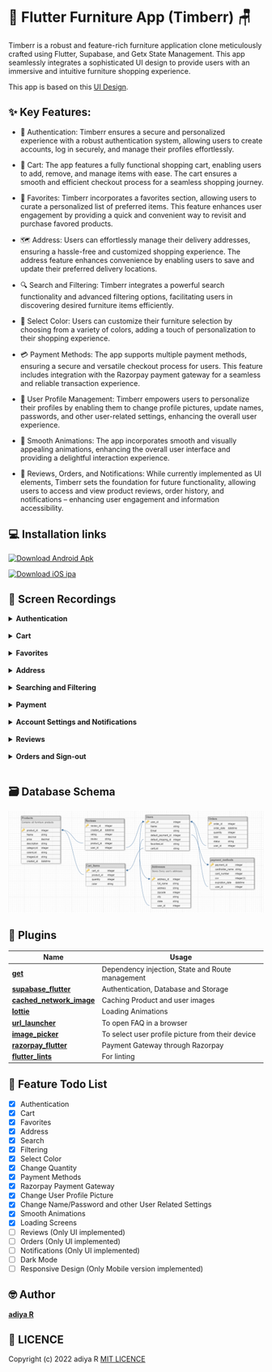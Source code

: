 # 🛌 Flutter Furniture App (Timberr) 🪑

Timberr is a robust and feature-rich furniture application clone meticulously crafted using Flutter, Supabase, and Getx State Management. This app seamlessly integrates a sophisticated UI design to provide users with an immersive and intuitive furniture shopping experience.

This app is based on this [UI Design](https://www.figma.com/file/dTdGEtZoQd2uRZc8qS5xjr/Timberr?node-id=0%3A1).

## ✨ Key Features:

- 🔐 Authentication: Timberr ensures a secure and personalized experience with a robust authentication system, allowing users to create accounts, log in securely, and manage their profiles effortlessly.

- 🛒 Cart: The app features a fully functional shopping cart, enabling users to add, remove, and manage items with ease. The cart ensures a smooth and efficient checkout process for a seamless shopping journey.

- 💖 Favorites: Timberr incorporates a favorites section, allowing users to curate a personalized list of preferred items. This feature enhances user engagement by providing a quick and convenient way to revisit and purchase favored products.

- 🗺️ Address: Users can effortlessly manage their delivery addresses, ensuring a hassle-free and customized shopping experience. The address feature enhances convenience by enabling users to save and update their preferred delivery locations.

- 🔍 Search and Filtering: Timberr integrates a powerful search functionality and advanced filtering options, facilitating users in discovering desired furniture items efficiently.

- 🌈 Select Color: Users can customize their furniture selection by choosing from a variety of colors, adding a touch of personalization to their shopping experience.

- 💳 Payment Methods: The app supports multiple payment methods, ensuring a secure and versatile checkout process for users. This feature includes integration with the Razorpay payment gateway for a seamless and reliable transaction experience.

- 👤 User Profile Management: Timberr empowers users to personalize their profiles by enabling them to change profile pictures, update names, passwords, and other user-related settings, enhancing the overall user experience.

- 💫 Smooth Animations: The app incorporates smooth and visually appealing animations, enhancing the overall user interface and providing a delightful interaction experience.

- 🚧 Reviews, Orders, and Notifications: While currently implemented as UI elements, Timberr sets the foundation for future functionality, allowing users to access and view product reviews, order history, and notifications – enhancing user engagement and information accessibility.

## 💻 Installation links

[![Download Android Apk](https://img.shields.io/badge/Download-Android%20Apk-green)](https://github.com/adeeteya/FlutterFurnitureApp/releases/download/2.0.0/timberr-2.0.0.apk)

[![Download iOS ipa](https://img.shields.io/badge/Download-iOS%20App-black)](https://github.com/adeeteya/FlutterFurnitureApp/releases/download/1.0.0/timberr-1.0.0.ipa)

## 📸 Screen Recordings

<details>
<summary><b>Authentication</b></summary>
<img alt="Register" loading="lazy" src="images/register.gif" height="587px" width="256px"/>
&nbsp;&nbsp;&nbsp;&nbsp;&nbsp;&nbsp;
<img alt="Login" loading="lazy" src="images/login.gif" height="587px" width="256px"/>
</details><br>

<details>
<summary><b>Cart</b></summary>
<img alt="Add to Cart" loading="lazy" src="images/add_to_cart.gif" height="587px" width="256px"/>
&nbsp;&nbsp;&nbsp;&nbsp;&nbsp;&nbsp;
<img alt="Cart Updation" loading="lazy" src="images/cart_updation.gif" height="587px" width="256px"/>
</details><br>

<details>
<summary><b>Favorites</b></summary>
<img alt="Favorites" loading="lazy" src="images/favorites.gif" height="587px" width="256px"/>
&nbsp;&nbsp;&nbsp;&nbsp;&nbsp;&nbsp;
<img alt="Favorites Search" loading="lazy" src="images/favorites_search.gif" height="587px" width="256px"/>
</details><br>

<details>
<summary><b>Address</b></summary>
<img alt="Address" loading="lazy" src="images/address.gif" height="587px" width="256px"/>
&nbsp;&nbsp;&nbsp;&nbsp;&nbsp;&nbsp;
<img alt="Delete Address" loading="lazy" src="images/delete_address.gif" height="587px" width="256px"/>
</details><br>

<details>
<summary><b>Searching and Filtering</b></summary>
<img alt="Product Search" loading="lazy" src="images/product_search.gif" height="587px" width="256px"/>&nbsp;&nbsp;&nbsp;&nbsp;&nbsp;&nbsp;
<img alt="Filter" loading="lazy" src="images/filter.gif" height="587px" width="256px"/>
</details><br>

<details>
<summary><b>Payment</b></summary>
<img alt="Payment Method" loading="lazy" src="images/payment_method.gif" height="587px" width="256px"/>&nbsp;&nbsp;&nbsp;&nbsp;&nbsp;&nbsp;
<img alt="Payment" loading="lazy" src="images/payment.gif" height="587px" width="256px"/>
</details><br>

<details>
<summary><b>Account Settings and Notifications</b></summary>
<img alt="Change Account" loading="lazy" src="images/change_account_settings.gif" height="587px" width="256px"/>&nbsp;&nbsp;&nbsp;&nbsp;&nbsp;&nbsp;
<img alt="Notifications" loading="lazy" src="images/notification.gif" height="587px" width="256px"/>
</details><br>

<details>
<summary><b>Reviews</b></summary>
<img alt="My Reviews" loading="lazy" src="images/my_reviews.gif" height="587px" width="256px"/>&nbsp;&nbsp;&nbsp;&nbsp;&nbsp;&nbsp;
<img alt="Product Reviews" loading="lazy" src="images/product_review.gif" height="587px" width="256px"/>
</details><br>

<details>
<summary><b>Orders and Sign-out</b></summary>
<img alt="Orders" loading="lazy" src="images/orders.gif" height="587px" width="256px"/>&nbsp;&nbsp;&nbsp;&nbsp;&nbsp;&nbsp;
<img alt="Sign out" loading="lazy" src="images/sign_out.gif" height="587px" width="256px"/>
</details><br>

## 🗃️ Database Schema

<img src="images/database.png">

## 🔌 Plugins

| Name                                                                      | Usage                                            |
| ------------------------------------------------------------------------- | ------------------------------------------------ |
| [**get**](https://pub.dev/packages/get)                                   | Dependency injection, State and Route management |
| [**supabase_flutter**](https://pub.dev/packages/supabase_flutter)         | Authentication, Database and Storage             |
| [**cached_network_image**](https://pub.dev/packages/cached_network_image) | Caching Product and user images                  |
| [**lottie**](https://pub.dev/packages/lottie)                             | Loading Animations                               |
| [**url_launcher**](https://pub.dev/packages/url_launcher)                 | To open FAQ in a browser                         |
| [**image_picker**](https://pub.dev/packages/image_picker)                 | To select user profile picture from their device |
| [**razorpay_flutter**](https://pub.dev/packages/razorpay_flutter)         | Payment Gateway through Razorpay                 |
| [**flutter_lints**](https://pub.dev/packages/flutter_lints)               | For linting                                      |

## 📃 Feature Todo List

- [x] Authentication
- [x] Cart
- [x] Favorites
- [x] Address
- [x] Search
- [x] Filtering
- [x] Select Color
- [x] Change Quantity
- [x] Payment Methods
- [x] Razorpay Payment Gateway
- [x] Change User Profile Picture
- [x] Change Name/Password and other User Related Settings
- [x] Smooth Animations
- [x] Loading Screens
- [ ] Reviews (Only UI implemented)
- [ ] Orders (Only UI implemented)
- [ ] Notifications (Only UI implemented)
- [ ] Dark Mode
- [ ] Responsive Design (Only Mobile version implemented)

## 🤓 Author

**[adiya R](https://github.com/adeeteya)**

## 🔖 LICENCE

Copyright (c) 2022 adiya R
[MIT LICENCE](https://github.com/adeeteya/FlutterFurnitureApp/blob/master/LICENSE)
